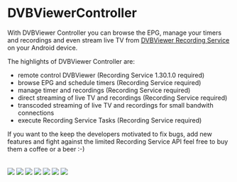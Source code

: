 # DVBViewerController

<p>
With DVBViewer Controller you can browse the EPG, manage your timers and recordings and even stream live TV from <a title="DVBViewer Recording Service" href="http://en.dvbviewer.tv/wiki/DVBViewer_Recording_Service">DVBViewer Recording Service</a> on your Android device.
</p>

<p>
The highlights of DVBViewer Controller are:

<ul>
  <li>remote control DVBViewer (Recording Service 1.30.1.0 required)</li>
  <li>browse EPG and schedule timers (Recording Service required)</li>
  <li>manage timer and recordings (Recording Service required)</li>
  <li>direct streaming of live TV and recordings (Recording Service required)</li>
  <li>transcoded streaming of live TV and recordings for small bandwith connections</li>
  <li>execute Recording Service Tasks (Recording Service required)</li>
</ul>
</p>
<p>
If you want to the keep the developers motivated to fix bugs, add new features and fight against the limited Recording Service API feel free to buy them a coffee or a beer :-)
</div>
</p>
<p><a title="Paypal Donation" href="https://www.paypal.com/cgi-bin/webscr?cmd=_s-xclick&hosted_button_id=XBZT782XQV7AY" rel="nofollow"><img src="https://www.paypal.com/en_US/i/btn/x-click-but04.gif" alt=""></img></a> </p>
<p>
<img src="http://rayba.de/dvb/screenshots/dashboard.png" align="middle" /> 
<img src="http://rayba.de/dvb/screenshots/channels.png" align="middle" /> 
<img src="http://rayba.de/dvb/screenshots/channel_epg.png" align="middle" />
<img src="http://rayba.de/dvb/screenshots/recordings.png" align="middle" />
<img src="http://rayba.de/dvb/screenshots/tasks.png" align="middle" />
<img src="http://rayba.de/dvb/screenshots/status.png" align="middle" />
<img src="http://rayba.de/dvb/screenshots/remote.png" align="middle" />
</p>
